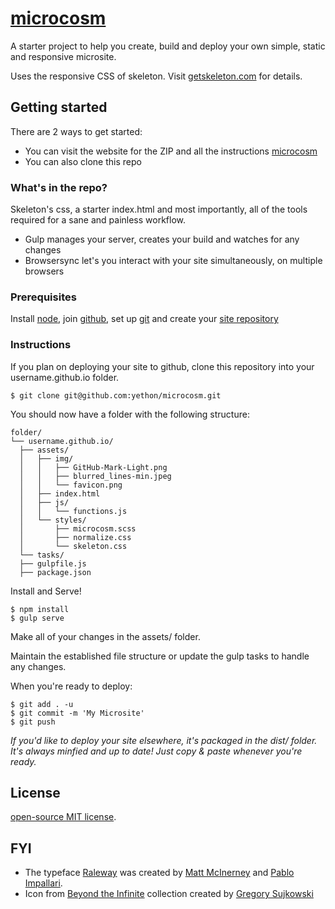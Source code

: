 # [microcosm](http://microcosm.site)
A starter project to help you create, build and deploy your own simple, static and responsive microsite.

Uses the responsive CSS of skeleton. Visit [getskeleton.com](http://getskeleton.com) for details.

## Getting started

There are 2 ways to get started:
- You can visit the website for the ZIP and all the instructions [microcosm](http://microcosm.site)
- You can also clone this repo

### What's in the repo?

Skeleton's css, a starter index.html and most importantly, all of the tools required for a sane and painless workflow.

- Gulp manages your server, creates your build and watches for any changes
- Browsersync let's you interact with your site simultaneously, on multiple browsers

### Prerequisites

Install <a href="http://nodejs.org" target="_blank">node</a>, join <a
href="https://github.com/join" target="_blank">github</a>, set up <a
href="https://help.github.com/articles/set-up-git/"
target="_blank">git</a> and create your <a
href="https://pages.github.com/" target="_blank">site
repository</a>

### Instructions

If you plan on deploying your site to github, clone this repository into your username.github.io folder.

```
$ git clone git@github.com:yethon/microcosm.git
```

You should now have a folder with the following structure:

```
folder/
└── username.github.io/
  ├── assets/
  │   ├── img/
  │   │   ├── GitHub-Mark-Light.png
  │   │   ├── blurred_lines-min.jpeg
  │   │   └── favicon.png
  │   ├── index.html
  │   ├── js/
  │   │   └── functions.js
  │   └── styles/
  │       ├── microcosm.scss
  │       ├── normalize.css
  │       └── skeleton.css
  └── tasks/
  ├── gulpfile.js
  ├── package.json
```

Install and Serve!

```
$ npm install
$ gulp serve
```

Make all of your changes in the assets/ folder.

Maintain the established file structure or update the gulp tasks to handle any changes.

When you're ready to deploy:

```
$ git add . -u
$ git commit -m 'My Microsite'
$ git push
```

*If you'd like to deploy your site elsewhere, it's packaged in the dist/ folder. It's always minfied and up to date! Just copy & paste whenever you're ready.*

## License

[open-source MIT license](https://github.com/dhg/Skeleton/blob/master/LICENSE.md).

## FYI

- The typeface [Raleway](http://www.google.com/fonts/specimen/Raleway) was created by [Matt McInerney](http://matt.cc/) and [Pablo Impallari](http://www.impallari.com/).
- Icon from <a href="https://thenounproject.com/GregSuj/collection/beyond-the-infinite/" target="_blank">Beyond the Infinite</a> collection created by <a href="http://gregory.sujkowski.fr/" target="_blank">Gregory
Sujkowski</a>
